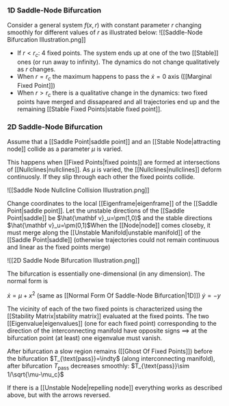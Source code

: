 ### 1D Saddle-Node Bifurcation

Consider a general system $f(x,r)$ with constant parameter $r$ changing smoothly for different values of $r$ as illustrated below:
![[Saddle-Node Bifurcation Illustration.png]]
* If $r<r_c$: 4 fixed points. The system ends up at one of the two [[Stable]] ones (or run away to infinity). The dynamics do not change qualitatively as $r$ changes. 
* When $r=r_c$ the maximum happens to pass the $\dot x=0$ axis ([[Marginal Fixed Point]])
* When $r>r_c$ there is a qualitative change in the dynamics: two fixed points have merged and dissapeared and all trajectories end up and the remaining [[Stable Fixed Points|stable fixed point]].

### 2D Saddle-Node Bifurcation

Assume that a [[Saddle Point|saddle point]] and an [[Stable Node|attracting node]] collide as a parameter $\mu$ is varied.

This happens when [[Fixed Points|fixed points]] are formed at intersections of [[Nullclines|nullclines]]. As $\mu$ is varied, the [[Nullclines|nullclines]] deform continuosly. If they slip through each other the fixed points collide. 

![[Saddle Node Nullcline Collision Illustration.png]]

Change coordinates to the local [[Eigenframe|eigenframe]] of the [[Saddle Point|saddle point]]. Let the unstable directions of the [[Saddle Point|saddle]] be $\hat{\mathbf v}_u=\pm(1,0)$ and the stable directions $\hat{\mathbf v}_u=\pm(0,1)$When the [[Node|node]] comes closeby, it must merge along the [[Unstable Manifold|unstable manifold]] of the [[Saddle Point|saddle]] (otherwise trajectories could not remain continuous and linear as the fixed points merge)

![[2D Saddle Node Bifurcation Illustration.png]]

The bifurcation is essentially one-dimensional (in any dimension). 
The normal form is

$\dot x = \mu+x^2$ (same as [[Normal Form Of Saddle-Node Bifurcation|1D]])
$\dot y = -y$

The vicinity of each of the two fixed points is characterized using the [[Stability Matrix|stability matrix]] evaluated at the fixed points. The two [[Eigenvalue|eigenvalues]] (one for each fixed point) corresponding to the direction of the interconnecting manifold have opposite signs $\implies$ at the bifurcation point (at least) one eigenvalue must vanish.

After bifurcation a slow region remains ([[Ghost Of Fixed Points]]) before the bifurcation $T_{\text{pass}}=\indty$ (along interconnecting manifold), after bifurcation $T_{\text{pass}}$ decreases smoothly: $T_{\text{pass}}\sim 1/\sqrt{\mu-\mu_c}$

If there is a [[Unstable Node|repelling node]] everything works as described above, but with the arrows reversed. 
